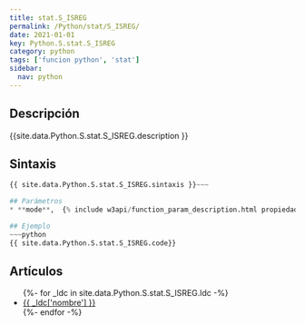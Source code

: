 ```yaml
---
title: stat.S_ISREG
permalink: /Python/stat/S_ISREG/
date: 2021-01-01
key: Python.S.stat.S_ISREG
category: python
tags: ['funcion python', 'stat']
sidebar: 
  nav: python
---
```


## Descripción
{{site.data.Python.S.stat.S_ISREG.description }}

## Sintaxis
~~~python
{{ site.data.Python.S.stat.S_ISREG.sintaxis }}~~~

## Parámetros
* **mode**,  {% include w3api/function_param_description.html propiedad=site.data.Python.S.stat.S_ISREG valor="mode" %}

## Ejemplo
~~~python
{{ site.data.Python.S.stat.S_ISREG.code}}
~~~

## Artículos
<ul>
{%- for _ldc in site.data.Python.S.stat.S_ISREG.ldc -%}
   <li>
       <a href="{{_ldc['url'] }}">{{ _ldc['nombre'] }}</a>
   </li>
{%- endfor -%}
</ul>
